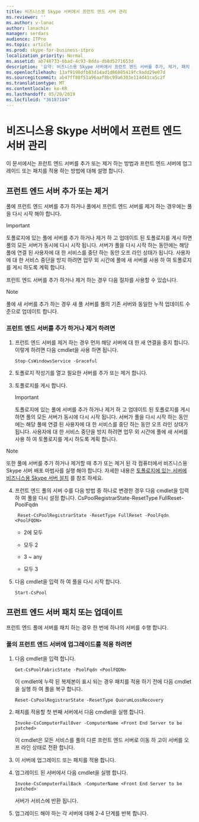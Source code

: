 ```yaml
---
title: 비즈니스용 Skype 서버에서 프런트 엔드 서버 관리
ms.reviewer: ''
ms.author: v-lanac
author: lanachin
manager: serdars
audience: ITPro
ms.topic: article
ms.prod: skype-for-business-itpro
localization_priority: Normal
ms.assetid: ab748733-6bad-4c93-8dda-db8d5271653d
description: '요약: 비즈니스용 Skype 서버에서 프런트 엔드 서버를 추가, 제거, 패치 또는 업데이트 하는 방법에 대해 알아봅니다.'
ms.openlocfilehash: 13af9198dfb83d14ad1d86885419fc9add29e07d
ms.sourcegitcommit: ab47ff88f51a96aaf8bc99a6303e114d41ca5c2f
ms.translationtype: MT
ms.contentlocale: ko-KR
ms.lasthandoff: 05/20/2019
ms.locfileid: "36187104"
---
```

# <a name="manage-front-end-servers-in-skype-for-business-server"></a>비즈니스용 Skype 서버에서 프런트 엔드 서버 관리
 
이 문서에서는 프런트 엔드 서버를 추가 또는 제거 하는 방법과 프런트 엔드 서버에 업그레이드 또는 패치를 적용 하는 방법에 대해 설명 합니다.

## <a name="add-or-remove-front-end-servers"></a>프런트 엔드 서버 추가 또는 제거
  
풀에 프런트 엔드 서버를 추가 하거나 풀에서 프런트 엔드 서버를 제거 하는 경우에는 풀을 다시 시작 해야 합니다. 
  
> [!IMPORTANT]
> 토폴로지에 있는 풀에 서버를 추가 하거나 제거 하 고 업데이트 된 토폴로지를 게시 하면 풀의 모든 서버가 동시에 다시 시작 됩니다. 서버가 풀을 다시 시작 하는 동안에는 해당 풀에 연결 된 사용자에 대 한 서비스를 중단 하는 동안 오프 라인 상태가 됩니다. 사용자에 대 한 서비스 중단을 방지 하려면 업무 외 시간에 풀에 새 서버를 사용 하 여 토폴로지를 게시 하도록 계획 합니다. 
  
프런트 엔드 서버를 추가 하거나 제거 하는 경우 다음 절차를 사용할 수 있습니다.
  
> [!NOTE]
> 풀에 새 서버를 추가 하는 경우 새 풀 서버를 풀의 기존 서버와 동일한 누적 업데이트 수준으로 업데이트 합니다. 
  
### <a name="to-add-or-remove-front-end-servers"></a>프런트 엔드 서버를 추가 하거나 제거 하려면

1. 프런트 엔드 서버를 제거 하는 경우 먼저 해당 서버에 대 한 새 연결을 중지 합니다. 이렇게 하려면 다음 cmdlet을 사용 하면 됩니다.
    
   ```
   Stop-CsWindowsService -Graceful
   ```

2. 토폴로지 작성기를 열고 필요한 서버를 추가 또는 제거 합니다. 
    
3. 토폴로지를 게시 합니다.
    
    > [!IMPORTANT]
    > 토폴로지에 있는 풀에 서버를 추가 하거나 제거 하 고 업데이트 된 토폴로지를 게시 하면 풀의 모든 서버가 동시에 다시 시작 됩니다. 서버가 풀을 다시 시작 하는 동안에는 해당 풀에 연결 된 사용자에 대 한 서비스를 중단 하는 동안 오프 라인 상태가 됩니다. 사용자에 대 한 서비스 중단을 방지 하려면 업무 외 시간에 풀에 새 서버를 사용 하 여 토폴로지를 게시 하도록 계획 합니다. 
  
  > [!NOTE]
> 또한 풀에 서버를 추가 하거나 제거할 때 추가 또는 제거 된 각 컴퓨터에서 비즈니스용 Skype 서버 배포 마법사를 실행 해야 합니다. 자세한 내용은 [토폴로지에 있는 서버에 비즈니스용 Skype 서버 설치](https://docs.microsoft.com/skypeforbusiness/deploy/install/install-skype-for-business-server) 를 참조 하세요.
  
4. 프런트 엔드 풀의 서버 수를 다음 방법 중 하나로 변경한 경우 다음 cmdlet을 입력 하 여 풀을 다시 설정 합니다. CsPoolRegistrarState-ResetType FullReset-PoolFqdn 
    
   ```
    Reset-CsPoolRegistrarState -ResetType FullReset -PoolFqdn  <PoolFQDN>
   ```

     - 2에 모두
    
     - 모두 2
    
     - 3 ~ any
    
     - 모두 3
    
5. 다음 cmdlet을 입력 하 여 풀을 다시 시작 합니다.
    
   ```
   Start-CsPool
   ```

## <a name="patch-or-update-front-end-servers"></a>프런트 엔드 서버 패치 또는 업데이트

프런트 엔드 풀에 서버를 패치 하는 경우 한 번에 하나의 서버를 수행 합니다. 
  
### <a name="to-apply-an-upgrade-to-the-front-end-servers-in-a-pool"></a>풀의 프런트 엔드 서버에 업그레이드를 적용 하려면

1. 다음 cmdlet을 입력 합니다.
    
   ```
   Get-CsPoolFabricState -PoolFqdn <PoolFQDN>
   ```

     이 cmdlet에 누락 된 복제본이 표시 되는 경우 패치를 적용 하기 전에 다음 cmdlet을 실행 하 여 풀을 복구 합니다.
    
   ```
   Reset-CsPoolRegistrarState -ResetType QuorumLossRecovery
   ```

2. 패치를 적용할 첫 번째 서버에서 다음 cmdlet을 실행 합니다.
    
   ```
   Invoke-CsComputerFailOver -ComputerName <Front End Server to be patched>
   ```

    이 cmdlet은 모든 서비스를 풀의 다른 프런트 엔드 서버로 이동 하 고이 서버를 오프 라인 상태로 전환 합니다.
    
3. 이 서버에 업그레이드 또는 패치를 적용 합니다.
    
4. 업그레이드 된 서버에서 다음 cmdlet을 실행 합니다.
    
   ```
   Invoke-CsComputerFailBack -ComputerName <Front End Server to be patched>
   ```

    서버가 서비스에 반환 됩니다.
    
5. 업그레이드 해야 하는 각 서버에 대해 2-4 단계를 반복 합니다.
    
